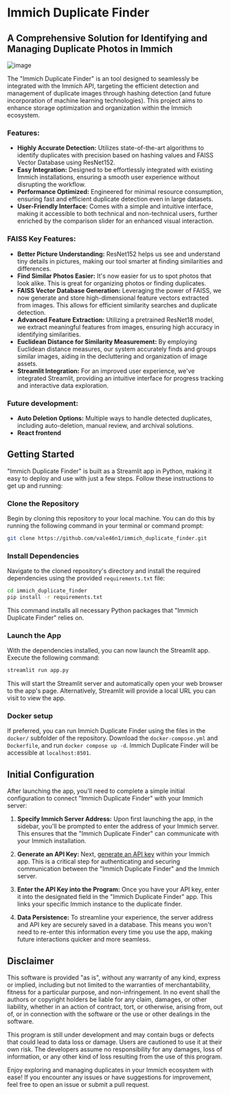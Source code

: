 # Immich Duplicate Finder

## A Comprehensive Solution for Identifying and Managing Duplicate Photos in Immich

![image](https://github.com/vale46n1/immich_duplicate_finder/assets/36825789/933b168d-b7ff-4cd0-8117-92852b6dc1cc)

The "Immich Duplicate Finder" is an tool designed to seamlessly be integrated with the Immich API, targeting the efficient detection and management of duplicate images through hashing detection (and future incorporation of machine learning technologies). This project aims to enhance storage optimization and organization within the Immich ecosystem.

### Features:

- **Highly Accurate Detection:** Utilizes state-of-the-art algorithms to identify duplicates with precision based on hashing values and FAISS Vector Database using ResNet152.
- **Easy Integration:** Designed to be effortlessly integrated with existing Immich installations, ensuring a smooth user experience without disrupting the workflow.
- **Performance Optimized:** Engineered for minimal resource consumption, ensuring fast and efficient duplicate detection even in large datasets.
- **User-Friendly Interface:** Comes with a simple and intuitive interface, making it accessible to both technical and non-technical users, further enriched by the comparison slider for an enhanced visual interaction.

### FAISS Key Features:
- **Better Picture Understanding:** ResNet152 helps us see and understand tiny details in pictures, making our tool smarter at finding similarities and differences.
- **Find Similar Photos Easier:** It's now easier for us to spot photos that look alike. This is great for organizing photos or finding duplicates.
- **FAISS Vector Database Generation:** Leveraging the power of FAISS, we now generate and store high-dimensional feature vectors extracted from images. This allows for efficient similarity searches and duplicate detection.
- **Advanced Feature Extraction:** Utilizing a pretrained ResNet18 model, we extract meaningful features from images, ensuring high accuracy in identifying similarities.
- **Euclidean Distance for Similarity Measurement:** By employing Euclidean distance measures, our system accurately finds and groups similar images, aiding in the decluttering and organization of image assets.
- **Streamlit Integration:** For an improved user experience, we've integrated Streamlit, providing an intuitive interface for progress tracking and interactive data exploration.


### Future development:
- **Auto Deletion Options:** Multiple ways to handle detected duplicates, including auto-deletion, manual review, and archival solutions.
- **React frontend**

## Getting Started

"Immich Duplicate Finder" is built as a Streamlit app in Python, making it easy to deploy and use with just a few steps. Follow these instructions to get up and running:

### Clone the Repository

Begin by cloning this repository to your local machine. You can do this by running the following command in your terminal or command prompt:

```bash
git clone https://github.com/vale46n1/immich_duplicate_finder.git
```

### Install Dependencies

Navigate to the cloned repository's directory and install the required dependencies using the provided `requirements.txt` file:

```bash
cd immich_duplicate_finder
pip install -r requirements.txt
```
This command installs all necessary Python packages that "Immich Duplicate Finder" relies on.

### Launch the App
With the dependencies installed, you can now launch the Streamlit app. Execute the following command:
```bash
streamlit run app.py
```
This will start the Streamlit server and automatically open your web browser to the app's page. Alternatively, Streamlit will provide a local URL you can visit to view the app.

### Docker setup

If preferred, you can run Immich Duplicate Finder using the files in the `docker/` subfolder of the repository. Download the `docker-compose.yml` and `Dockerfile`, and run `docker compose up -d`. Immich Duplicate Finder will be accessible at `localhost:8501`.

## Initial Configuration

After launching the app, you'll need to complete a simple initial configuration to connect "Immich Duplicate Finder" with your Immich server:

1. **Specify Immich Server Address:** Upon first launching the app, in the sidebar, you'll be prompted to enter the address of your Immich server. This ensures that the "Immich Duplicate Finder" can communicate with your Immich installation.

2. **Generate an API Key:** Next, [generate an API key][immich-api-key] within your Immich app. This is a critical step for authenticating and securing communication between the "Immich Duplicate Finder" and the Immich server.

4. **Enter the API Key into the Program:** Once you have your API key, enter it into the designated field in the "Immich Duplicate Finder" app. This links your specific Immich instance to the duplicate finder.

5. **Data Persistence:** To streamline your experience, the server address and API key are securely saved in a database. This means you won't need to re-enter this information every time you use the app, making future interactions quicker and more seamless.

## Disclaimer

This software is provided "as is", without any warranty of any kind, express or implied, including but not limited to the warranties of merchantability, fitness for a particular purpose, and non-infringement. In no event shall the authors or copyright holders be liable for any claim, damages, or other liability, whether in an action of contract, tort, or otherwise, arising from, out of, or in connection with the software or the use or other dealings in the software.

This program is still under development and may contain bugs or defects that could lead to data loss or damage. Users are cautioned to use it at their own risk. The developers assume no responsibility for any damages, loss of information, or any other kind of loss resulting from the use of this program.


Enjoy exploring and managing duplicates in your Immich ecosystem with ease! If you encounter any issues or have suggestions for improvement, feel free to open an issue or submit a pull request.

[immich-api-key]: https://immich.app/docs/features/command-line-interface#obtain-the-api-key
